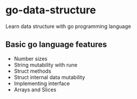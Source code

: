 # go-data-structure
Learn data structure with go programming language

## Basic go language features
- Number sizes
- String mutability with rune
- Struct methods
- Struct internal data mutability
- Implementing interface
- Arrays and Slices
